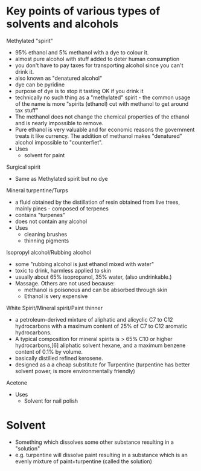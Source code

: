 # Key points of various types of solvents and alcohols

Methylated "spirit"

* 95% ethanol and 5% methanol with a dye to colour it.
* almost pure alcohol with stuff added to deter human consumption
* you don't have to pay taxes for transporting alcohol since you can't drink it.
* also known as "denatured alcohol"
* dye can be pyridine
* purpose of dye is to stop it tasting OK if you drink it
* technically no such thing as a "methylated" spirit - the common usage of the name is more "spirits (ethanol) cut with methanol to get around tax stuff"
* The methanol does not change the chemical properties of the ethanol and is nearly impossible to remove.
* Pure ethanol is very valuable and for economic reasons the government treats it like currency. The addition of methanol makes "denatured" alcohol impossible to "counterfiet".
* Uses
    * solvent for paint

Surgical spirit

* Same as Methylated spirit but no dye

Mineral turpentine/Turps

* a fluid obtained by the distillation of resin obtained from live trees, mainly pines - composed of terpenes
* contains "turpenes"
* does not contain any alcohol
* Uses
    * cleaning brushes
    * thinning pigments

Isopropyl alcohol/Rubbing alcohol

* some "rubbing alcohol is just ethanol mixed with water"
* toxic to drink, harmless applied to skin
* usually about 65% isopropanol, 35% water, (also undrinkable.)
* Massage. Others are not used because:
    * methanol is poisonous and can be absorbed through skin
    * Ethanol is very expensive

White Spirit/Mineral spirit/Paint thinner

* a petroleum-derived mixture of aliphatic and alicyclic C7 to C12 hydrocarbons with a maximum content of 25% of C7 to C12 aromatic hydrocarbons.
* A typical composition for mineral spirits is > 65% C10 or higher hydrocarbons,[6] aliphatic solvent hexane, and a maximum benzene content of 0.1% by volume.
* basically distilled refined kerosene.
* designed as a a cheap substitute for Turpentine (turpentine has better solvent power, is more environmentally friendly)

Acetone

* Uses
    * Solvent for nail polish

# Solvent

* Something which dissolves some other substance resulting in a "solution"
* e.g. turpentine will dissolve paint resulting in a substance which is an evenly mixture of paint+turpentine (called the solution)
